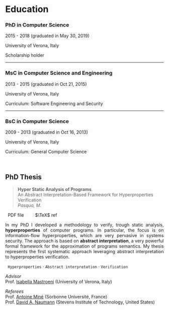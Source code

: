 # Education


### PhD in Computer Science 

<i class="fas fa-calendar-check"></i> 2015 - 2018 (graduated in May 30, 2019)

<i class="fas fa-map-marker-alt"></i> University of Verona, Italy

Scholarship holder

---

### MsC in Computer Science and Engineering

<i class="fas fa-calendar-check"></i> 2013 - 2015 (graduated in Oct 21, 2015)

<i class="fas fa-map-marker-alt"></i> University of Verona, Italy

Curriculum: Software Engineering and Security

---

### BsC in Computer Science

<i class="fas fa-calendar-check"></i> 2009 - 2013 (graduated in Oct 16, 2013)

<i class="fas fa-map-marker-alt"></i> University of Verona, Italy

Curriculum: General Computer Science

<br>

## PhD Thesis

> **Hyper Static Analysis of Programs** <br> An Abstract Interpretation-Based Framework for Hyperproperties Verification <br> *Pasqua, M.*

<a href="PHDthesis19.pdf" target="_blank" rel="noopener noreferrer"><i class="fas fa-file-pdf"></i></a> &nbsp; PDF file &nbsp; &nbsp; &nbsp; <a href="PHDthesis19.bib"><i class="fas fa-quote-right"></i></a> &nbsp; $\TeX$ ref

<div style="text-align:justify"> In my PhD I developed a methodology to verify, trough static analysis, <b>hyperproperties</b> of computer programs. In particular, the focus is on information-flow hyperproperties, which are very pervasive in systems security. The approach is based on <b>abstract interpretation</b>, a very powerful formal framework for the approximation of programs semantics. My thesis represents the first systematic approach leveraging abstract interpretation to hyperproperties verification. </div>

<i class="fas fa-tags"></i> &nbsp; `Hyperproperties` &middot; `Abstract interpretation` &middot; `Verification`

*Advisor* <br>
Prof. [Isabella Mastroeni](http://profs.sci.univr.it/~mastroen/) (University of Verona, Italy)

*Referees* <br>
Prof. [Antoine Miné](https://www-apr.lip6.fr/~mine/) (Sorbonne Université, France) <br>
Prof. [David A. Naumann](https://www.cs.stevens.edu/~naumann/) (Stevens Institute of Technology, United States)

<br><br>


